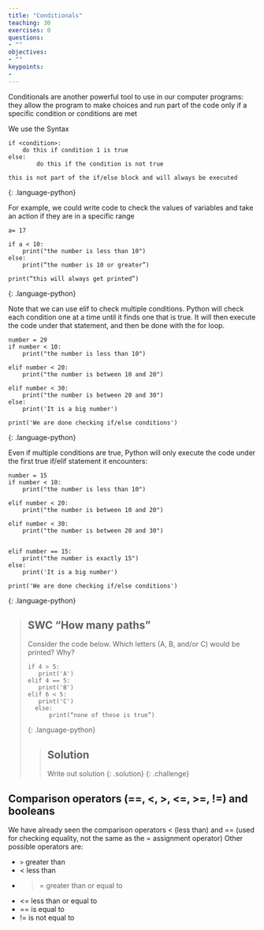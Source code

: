 ```yaml
---
title: "Conditionals"
teaching: 30
exercises: 0
questions:
- ""
objectives:
- ""
keypoints:
- 
---
```


Conditionals are another powerful tool to use in our computer programs: they allow the program to make choices and run part of the code only if a specific condition or conditions are met

We use the Syntax
~~~
if <condition>:
	do this if condition 1 is true
else:
		do this if the condition is not true
		
this is not part of the if/else block and will always be executed
~~~
{: .language-python}

For example, we could write code to check the values of variables and take an action if they are in a specific range
~~~
a= 17

if a < 10:
	print("the number is less than 10")
else:
	print(“the number is 10 or greater”)

print(“this will always get printed”)
~~~
{: .language-python}

Note that we can use elif to check multiple conditions.  Python will check each condition one at a time until it finds one that is true.  It will then execute the code under that statement, and then be done with the for loop.
~~~
number = 29
if number < 10:
	print("the number is less than 10")

elif number < 20:
	print("the number is between 10 and 20")

elif number < 30:
	print("the number is between 20 and 30")
else:
	print('It is a big number')
    
print('We are done checking if/else conditions')
~~~
{: .language-python}

Even if multiple conditions are true, Python will only execute the code under the first true if/elif statement it encounters:
~~~
number = 15
if number < 10:
	print("the number is less than 10")

elif number < 20:
	print("the number is between 10 and 20")

elif number < 30:
	print("the number is between 20 and 30")


elif number == 15:
	print("the number is exactly 15")
else:
	print('It is a big number')
    
print('We are done checking if/else conditions')
~~~
{: .language-python}

> ## SWC “How many paths”
> Consider the code below.  Which letters (A, B, and/or C) would be printed?  Why?
> ~~~
> if 4 > 5:
>    print('A')
> elif 4 == 5:
>    print('B')
> elif 6 < 5:
>    print('C')
>	else:
>	    print(“none of these is true”)
> ~~~
> {: .language-python}
> > ## Solution
> > Write out solution
> {: .solution}
{: .challenge}

## Comparison operators (==, <, >, <=, >=, !=) and booleans
We have already seen the comparison operators < (less than) and == (used for checking equality, not the same as the = assignment operator)
Other possible operators are:
+ `>` greater than
+ < less than
+ >= greater than or equal to
+ <= less than or equal to
+ == is equal to
+ != is not equal to
